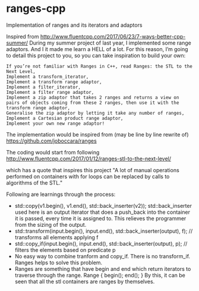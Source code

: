 # ranges-cpp
Implementation of ranges and its iterators and adaptors

Inspired from http://www.fluentcpp.com/2017/06/23/7-ways-better-cpp-summer/
<quote>
During my summer project of last year, I implemented some range adaptors. And I it made me learn a HELL of a lot. For this reason, I’m going to detail this project to you, so you can take inspiration to build your own:

    If you’re not familiar with Ranges in C++, read Ranges: the STL to the Next Level,
    Implement a transform_iterator,
    Implement a transform range adaptor,
    Implement a filter_iterator,
    Implement a filter range adaptor,
    Implement a zip adaptor that takes 2 ranges and returns a view on pairs of objects coming from these 2 ranges, then use it with the transform range adaptor,
    Generalise the zip adaptor by letting it take any number of ranges,
    Implement a Cartesian product range adaptor,
    Implement your own new range adaptor!
</quote>

The implementation would be inspired from (may be line by line rewrite of) https://github.com/joboccara/ranges

The coding would start from following 
http://www.fluentcpp.com/2017/01/12/ranges-stl-to-the-next-level/

which has a quote that inspires this project
"A lot of manual operations performed on containers with for loops can be replaced by calls to algorithms of the STL."

Following are learnings through the process:
* std::copy(v1.begin(), v1.end(), std::back_inserter(v2));  std::back_inserter used here is an output iterator that does a push_back into the container it is passed, every time it is assigned to. This relieves the programmer from the sizing of the output.
* std::transform(input.begin(), input.end(), std::back_inserter(output), f); // transforms all elements applying f
* std::copy_if(input.begin(), input.end(), std::back_inserter(output), p); // filters the elements based on predicate p
* No easy way to combine tranform and copy_if. There is no transform_if. Ranges helps to solve this problem.
* Ranges are something that have begin and end which return iterators to traverse through the range.
     Range {
        begin();
        end();
     }
     By this, it can be seen that all the stl containers are ranges by themselves.
